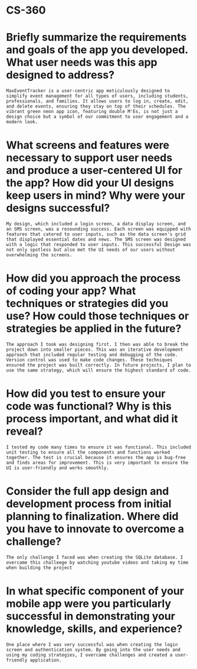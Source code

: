 # CS-360

# Briefly summarize the requirements and goals of the app you developed. What user needs was this app designed to address?
    MaxEventTracker is a user-centric app meticulously designed to simplify event management for all types of users, including students, professionals, and families. It allows users to log in, create, edit, and delete events, ensuring they stay on top of their schedules. The vibrant green neon app icon, featuring double M'Es, is not just a design choice but a symbol of our commitment to user engagement and a modern look.

   
# What screens and features were necessary to support user needs and produce a user-centered UI for the app? How did your UI designs keep users in mind? Why were your designs successful?
    My design, which included a login screen, a data display screen, and an SMS screen, was a resounding success. Each screen was equipped with features that catered to user inputs, such as the data screen's grid that displayed essential dates and news. The SMS screen was designed with a logic that responded to user inputs. This successful Design was not only spotless but also met the UI needs of our users without overwhelming the screens. 

# How did you approach the process of coding your app? What techniques or strategies did you use? How could those techniques or strategies be applied in the future?
    The approach I took was designing first. I then was able to break the project down into smaller pieces. This was an iterative development approach that included regular testing and debugging of the code. Version control was used to make code changes. These techniques ensured the project was built correctly. In future projects, I plan to use the same strategy, which will ensure the highest standard of code. 

# How did you test to ensure your code was functional? Why is this process important, and what did it reveal?
    I tested my code many times to ensure it was functional. This included unit testing to ensure all the components and functions worked together. The test is crucial because it ensures the app is bug-free and finds areas for improvement. This is very important to ensure the UI is user-friendly and works smoothly. 

# Consider the full app design and development process from initial planning to finalization. Where did you have to innovate to overcome a challenge?
    The only challenge I faced was when creating the SQLite database. I overcame this challeege by watching youtube videos and taking my time when building the project

# In what specific component of your mobile app were you particularly successful in demonstrating your knowledge, skills, and experience?
    One place where I was very successful was when creating the login screen and authentication system. By going into the user needs and using my coding strategies, I overcame challenges and created a user-friendly application. 
